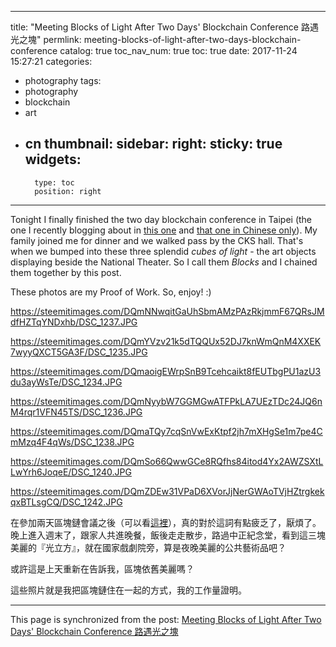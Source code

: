 
---
title: "Meeting Blocks of Light After Two Days' Blockchain Conference 路遇光之塊"
permlink: meeting-blocks-of-light-after-two-days-blockchain-conference
catalog: true
toc_nav_num: true
toc: true
date: 2017-11-24 15:27:21
categories:
- photography
tags:
- photography
- blockchain
- art
- cn
thumbnail: 
sidebar:
    right:
        sticky: true
widgets:
    -
        type: toc
        position: right
---


Tonight I finally finished the two day blockchain conference in Taipei (the one I recently blogging about in [this one](https://steemit.com/blockchain/@deanliu/why-blockchain-conferences-are-boring-the-case-of-txiwxn) and [that one in Chinese only](https://steemit.com/blockchain/@deanliu/7yh4l3)). My family joined me for dinner and we walked pass by the CKS hall. That's when we bumped into these three splendid *cubes of light* - the art objects displaying beside the National Theater. So I call them *Blocks* and I chained them together by this post.

These photos are my Proof of Work. So, enjoy! :)   

https://steemitimages.com/DQmNNwqitGaUhSbmAMzPAzRkjmmF67QRsJMdfHZTqYNDxhb/DSC_1237.JPG

https://steemitimages.com/DQmYVzv21k5dTQQUx52DJ7knWmQnM4XXEK7wyyQXCT5GA3F/DSC_1235.JPG

https://steemitimages.com/DQmaoigEWrpSnB9Tcehcaikt8fEUTbgPU1azU3du3ayWsTe/DSC_1234.JPG

https://steemitimages.com/DQmNyybW7GGMGwATFPkLA7UEzTDc24JQ6nM4rqr1VFN45TS/DSC_1236.JPG

https://steemitimages.com/DQmaTQy7cqSnVwExKtpf2jh7mXHgSe1m7pe4CmMzq4F4qWs/DSC_1238.JPG

https://steemitimages.com/DQmSo66QwwGCe8RQfhs84itod4Yx2AWZSXtLLwYrh6JoqeE/DSC_1240.JPG

https://steemitimages.com/DQmZDEw31VPaD6XVorJjNerGWAoTVjHZtrgkekqxBTLsgCQ/DSC_1242.JPG

在參加兩天區塊鏈會議之後（可以看[這裡](https://steemit.com/blockchain/@deanliu/why-blockchain-conferences-are-boring-the-case-of-txiwxn)），真的對於這詞有點疲乏了，厭煩了。晚上進入週末了，跟家人共進晚餐，飯後走走散步，路過中正紀念堂，看到這三塊美麗的『光立方』，就在國家戲劇院旁，算是夜晚美麗的公共藝術品吧？

或許這是上天重新在告訴我，區塊依舊美麗嗎？

這些照片就是我把區塊鏈住在一起的方式，我的工作量證明。

- - -

This page is synchronized from the post: [Meeting Blocks of Light After Two Days' Blockchain Conference 路遇光之塊](https://steemit.com/@deanliu/meeting-blocks-of-light-after-two-days-blockchain-conference)
